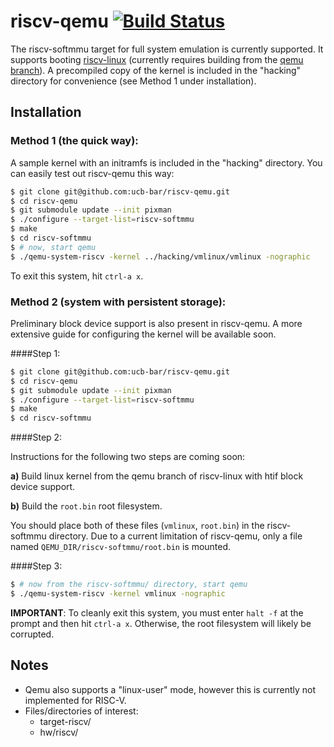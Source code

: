 riscv-qemu [![Build Status](https://travis-ci.org/ucb-bar/riscv-qemu.svg?branch=master)](https://travis-ci.org/ucb-bar/riscv-qemu)
=========

The riscv-softmmu target for full system emulation is currently supported. 
It supports booting [riscv-linux] \(currently requires building from the 
[qemu branch]\). A precompiled copy of the kernel is included in the "hacking" 
directory for convenience (see Method 1 under installation).

Installation 
--------------

### Method 1 \(the quick way\):

A sample kernel with an initramfs is included in the "hacking"
directory. You can easily test out riscv-qemu this way:

```sh
$ git clone git@github.com:ucb-bar/riscv-qemu.git
$ cd riscv-qemu
$ git submodule update --init pixman
$ ./configure --target-list=riscv-softmmu
$ make
$ cd riscv-softmmu
$ # now, start qemu
$ ./qemu-system-riscv -kernel ../hacking/vmlinux/vmlinux -nographic
```

To exit this system, hit `ctrl-a x`.

### Method 2 \(system with persistent storage\): 

Preliminary block device support is also present in riscv-qemu. A
more extensive guide for configuring the kernel will be available soon.

####Step 1:

```sh
$ git clone git@github.com:ucb-bar/riscv-qemu.git
$ cd riscv-qemu
$ git submodule update --init pixman
$ ./configure --target-list=riscv-softmmu
$ make
$ cd riscv-softmmu
```

####Step 2:

Instructions for the following two steps are coming soon:

**a)** Build linux kernel from the qemu branch of riscv-linux with htif block device support.

**b)** Build the `root.bin` root filesystem.

You should place both of these files (`vmlinux`, `root.bin`) in the riscv-softmmu directory. Due to a current limitation of riscv-qemu, only a file named `QEMU_DIR/riscv-softmmu/root.bin` is mounted. 

####Step 3:

```sh
$ # now from the riscv-softmmu/ directory, start qemu
$ ./qemu-system-riscv -kernel vmlinux -nographic
```

**IMPORTANT**: To cleanly exit this system, you must enter `halt -f` at the prompt
and then hit `ctrl-a x`. Otherwise, the root filesystem will likely be corrupted.


Notes
-----

- Qemu also supports a "linux-user" mode, however this is currently not implemented for RISC-V.
- Files/directories of interest:
  - target-riscv/
  - hw/riscv/

[riscv-linux]:https://github.com/ucb-bar/riscv-linux
[qemu branch]:https://github.com/ucb-bar/riscv-linux/tree/qemu
